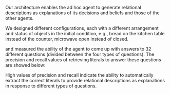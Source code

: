 Our architecture enables the ad hoc agent to generate relational descriptions as explanations of its decisions and beliefs and those of the other agents.

We designed different configurations, each with a different arrangement and status of objects in the initial condition, 
e.g., bread on the kitchen table instead of the counter, microwave open instead of closed. 

and measured the ability of the agent to come up with answers to 32 different questions (divided between the four types of questions). 
The precision and recall values of retrieving literals to answer these questions are showed below:

High values of precision and recall indicate the ability to automatically extract the correct literals to provide relational descriptions as explanations in response to different types of questions.
